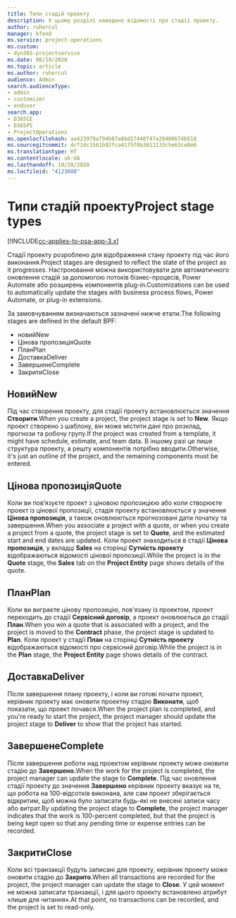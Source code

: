 ```yaml
---
title: Типи стадій проекту
description: У цьому розділі наведено відомості про стадії проекту.
author: ruhercul
manager: kfend
ms.service: project-operations
ms.custom:
- dyn365-projectservice
ms.date: 06/19/2020
ms.topic: article
ms.author: ruhercul
audience: Admin
search.audienceType:
- admin
- customizer
- enduser
search.app:
- D365CE
- D365PS
- ProjectOperations
ms.openlocfilehash: aa423979a794b07a8bd27440f47a29480b74b518
ms.sourcegitcommit: 4cf1dc1561b92fca4175f0b3813133c5e63ce8e6
ms.translationtype: HT
ms.contentlocale: uk-UA
ms.lasthandoff: 10/28/2020
ms.locfileid: "4123088"
---
```

# <a name="project-stage-types"></a><span data-ttu-id="368e9-103">Типи стадій проекту</span><span class="sxs-lookup"><span data-stu-id="368e9-103">Project stage types</span></span> 

[!INCLUDE[cc-applies-to-psa-app-3.x](../includes/cc-applies-to-psa-app-3x.md)]

<span data-ttu-id="368e9-104">Стадії проекту розроблено для відображення стану проекту під час його виконання.</span><span class="sxs-lookup"><span data-stu-id="368e9-104">Project stages are designed to reflect the state of the project as it progresses.</span></span> <span data-ttu-id="368e9-105">Настроювання можна використовувати для автоматичного оновлення стадій за допомогою потоків бізнес-процесів, Power Automate або розширень компонентів plug-in.</span><span class="sxs-lookup"><span data-stu-id="368e9-105">Customizations can be used to automatically update the stages with business process flows, Power Automate, or plug-in extensions.</span></span>

<span data-ttu-id="368e9-106">За замовчуванням визначаються зазначені нижче етапи.</span><span class="sxs-lookup"><span data-stu-id="368e9-106">The following stages are defined in the default BPF:</span></span>

- <span data-ttu-id="368e9-107">новий</span><span class="sxs-lookup"><span data-stu-id="368e9-107">New</span></span>
- <span data-ttu-id="368e9-108">Цінова пропозиція</span><span class="sxs-lookup"><span data-stu-id="368e9-108">Quote</span></span>
- <span data-ttu-id="368e9-109">План</span><span class="sxs-lookup"><span data-stu-id="368e9-109">Plan</span></span>
- <span data-ttu-id="368e9-110">Доставка</span><span class="sxs-lookup"><span data-stu-id="368e9-110">Deliver</span></span>
- <span data-ttu-id="368e9-111">Завершене</span><span class="sxs-lookup"><span data-stu-id="368e9-111">Complete</span></span>
- <span data-ttu-id="368e9-112">Закрити</span><span class="sxs-lookup"><span data-stu-id="368e9-112">Close</span></span> 

## <a name="new"></a><span data-ttu-id="368e9-113">Новий</span><span class="sxs-lookup"><span data-stu-id="368e9-113">New</span></span>

<span data-ttu-id="368e9-114">Під час створення проекту, для стадії проекту встановлюється значення **Створити**.</span><span class="sxs-lookup"><span data-stu-id="368e9-114">When you create a project, the project stage is set to **New**.</span></span> <span data-ttu-id="368e9-115">Якщо проект створено з шаблону, він може містити дані про розклад, прогнози та робочу групу.</span><span class="sxs-lookup"><span data-stu-id="368e9-115">If the project was created from a template, it might have schedule, estimate, and team data.</span></span> <span data-ttu-id="368e9-116">В іншому разі це лише структура проекту, а решту компонентів потрібно вводити.</span><span class="sxs-lookup"><span data-stu-id="368e9-116">Otherwise, it's just an outline of the project, and the remaining components must be entered.</span></span>

## <a name="quote"></a><span data-ttu-id="368e9-117">Цінова пропозиція</span><span class="sxs-lookup"><span data-stu-id="368e9-117">Quote</span></span>

<span data-ttu-id="368e9-118">Коли ви пов’язуєте проект з ціновою пропозицією або коли створюєте проект із цінової пропозиції, стадія проекту встановлюється у значення **Цінова пропозиція**, а також оновлюються прогнозовані дати початку та завершення.</span><span class="sxs-lookup"><span data-stu-id="368e9-118">When you associate a project with a quote, or when you create a project from a quote, the project stage is set to **Quote**, and the estimated start and end dates are updated.</span></span> <span data-ttu-id="368e9-119">Коли проект знаходиться в стадії **Цінова пропозиція**, у вкладці **Sales** на сторінці **Сутність проекту** відображаються відомості цінової пропозиції.</span><span class="sxs-lookup"><span data-stu-id="368e9-119">While the project is in the **Quote** stage, the **Sales** tab on the **Project Entity** page shows details of the quote.</span></span>

## <a name="plan"></a><span data-ttu-id="368e9-120">План</span><span class="sxs-lookup"><span data-stu-id="368e9-120">Plan</span></span>

<span data-ttu-id="368e9-121">Коли ви виграєте цінову пропозицію, пов'язану із проектом, проект переходить до стадії **Сервісний договір**, а проект оновлюється до стадії **План**.</span><span class="sxs-lookup"><span data-stu-id="368e9-121">When you win a quote that is associated with a project, and the project is moved to the **Contract** phase, the project stage is updated to **Plan**.</span></span> <span data-ttu-id="368e9-122">Коли проект у стадії **План** на сторінці **Сутність проекту** відображаються відомості про сервісний договір.</span><span class="sxs-lookup"><span data-stu-id="368e9-122">While the project is in the **Plan** stage, the **Project Entity** page shows details of the contract.</span></span>

## <a name="deliver"></a><span data-ttu-id="368e9-123">Доставка</span><span class="sxs-lookup"><span data-stu-id="368e9-123">Deliver</span></span>

<span data-ttu-id="368e9-124">Після завершення плану проекту, і коли ви готові почати проект, керівник проекту має оновити проектну стадію **Виконати**, щоб показати, що проект почався.</span><span class="sxs-lookup"><span data-stu-id="368e9-124">When the project plan is completed, and you're ready to start the project, the project manager should update the project stage to **Deliver** to show that the project has started.</span></span>

## <a name="complete"></a><span data-ttu-id="368e9-125">Завершене</span><span class="sxs-lookup"><span data-stu-id="368e9-125">Complete</span></span> 

<span data-ttu-id="368e9-126">Після завершення роботи над проектом керівник проекту може оновити стадію до **Завершено.**</span><span class="sxs-lookup"><span data-stu-id="368e9-126">When the work for the project is completed, the project manager can update the stage to **Complete**.</span></span> <span data-ttu-id="368e9-127">Під час оновлення стадії проекту до значення **Завершено** керівник проекту вказує на те, що робота на 100-відсотків виконана, але сам проект зберігається відкритим, щоб можна було записати будь-які не внесені записи часу або витрат.</span><span class="sxs-lookup"><span data-stu-id="368e9-127">By updating the project stage to **Complete**, the project manager indicates that the work is 100-percent completed, but that the project is being kept open so that any pending time or expense entries can be recorded.</span></span>

## <a name="close"></a><span data-ttu-id="368e9-128">Закрити</span><span class="sxs-lookup"><span data-stu-id="368e9-128">Close</span></span>

<span data-ttu-id="368e9-129">Коли всі транзакції будуть записані для проекту, керівник проекту може оновити стадію до **Закрито**.</span><span class="sxs-lookup"><span data-stu-id="368e9-129">When all transactions are recorded for the project, the project manager can update the stage to **Close**.</span></span> <span data-ttu-id="368e9-130">У цей момент не можна записати транзакції, і для цього проекту встановлено атрибут «лише для читання».</span><span class="sxs-lookup"><span data-stu-id="368e9-130">At that point, no transactions can be recorded, and the project is set to read-only.</span></span>
